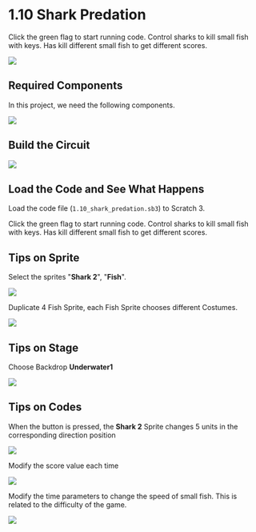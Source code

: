 # 1.10 Shark Predation

Click the green flag to start running code. Control sharks to kill small fish with keys. Has kill different small fish to get different scores.

![](./img/1.10/1.10_shark.gif)

## Required Components

In this project, we need the following components.

![](./img/1.10/1.10_component.png)



## Build the Circuit

![](./img/1.10/1.10_fritzing.png)

## Load the Code and See What Happens

Load the code file (`1.10_shark_predation.sb3`) to Scratch 3.

Click the green flag to start running code. Control sharks to kill small fish with keys. Has kill different small fish to get different scores.

## Tips on Sprite

Select the sprites "**Shark 2**", "**Fish**".

![](./img/1.10/1.10_sprite.png)

Duplicate 4 Fish Sprite, each Fish Sprite chooses different Costumes.

![](./img/1.10/1.10_sprite1.png)

## Tips on Stage

Choose Backdrop **Underwater1**

![](./img/1.10/1.10_stage.png)

## Tips on Codes

When the button is pressed, the **Shark 2** Sprite changes 5 units in the corresponding direction position

![](./img/1.10/1.10_code.png)

Modify the score value each time

![](./img/1.10/1.10_code1.png)

Modify the time parameters to change the speed of small fish. This is related to the difficulty of the game.

![](./img/1.10/1.10_code2.png)